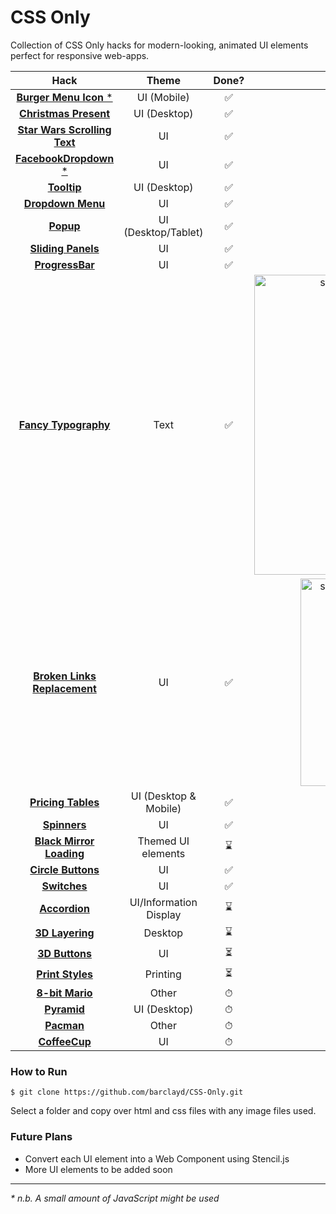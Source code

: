 # CSS Only

Collection of CSS Only hacks for modern-looking, animated UI elements perfect for responsive web-apps.

|                          Hack                          |         Theme          | Done? |                                                                                 Demo                                                                                 |
| :----------------------------------------------------: | :--------------------: | :---: | :------------------------------------------------------------------------------------------------------------------------------------------------------------------: |
|       [**Burger Menu Icon** \*](BurgerMenuIcon/)       |      UI (Mobile)       |  ✅   |                      ![Burger Menu Icon](https://user-images.githubusercontent.com/39765499/50542479-11143080-0bb6-11e9-8e9d-454df8b3b4d0.gif)                       |
|       [**Christmas Present**](ChristmasPresent/)       |      UI (Desktop)      |  ✅   |                     ![Christmas Present](https://user-images.githubusercontent.com/39765499/103143413-47d1a280-470d-11eb-91fb-7365f9bf3726.gif)                      |
| [**Star Wars Scrolling Text**](StarWarsScrollingText/) |           UI           |  ✅   |                  ![Star Wars Scrolling Text](https://user-images.githubusercontent.com/39765499/103156598-07703400-47a2-11eb-8d3b-4d41a11a4acd.gif)                  |
|      [**FacebookDropdown** \*](FacebookDropdown/)      |           UI           |  ✅   |                     ![Facebook Dropdown](https://user-images.githubusercontent.com/39765499/103175099-73fd3880-485f-11eb-95ef-c77ff83f1181.gif)                      |
|                [**Tooltip**](Tooltip/)                 |      UI (Desktop)      |  ✅   |                           ![Tooltip](https://user-images.githubusercontent.com/39765499/50543323-2d6f9780-0bcd-11e9-8fd0-b6fac0a17558.gif)                           |
|           [**Dropdown Menu**](DropdownMenu/)           |           UI           |  ✅   |                        ![Dropdown Menu](https://user-images.githubusercontent.com/39765499/50563689-f3121180-0d16-11e9-874f-4e9c89b693e7.gif)                        |
|                  [**Popup**](Popup/)                   |  UI (Desktop/Tablet)   |  ✅   |                            ![Popup](https://user-images.githubusercontent.com/39765499/50573245-4bedb280-0dc8-11e9-9121-28dd86d264d5.gif)                            |
|          [**Sliding Panels**](SlidingPanels/)          |           UI           |  ✅   |                        ![Sliding Panel](https://user-images.githubusercontent.com/39765499/50638716-b2084000-0f56-11e9-9cff-af9a2e92d7dc.gif)                        |
|            [**ProgressBar**](ProgressBar/)             |           UI           |  ✅   |                        ![Progress Bars](https://user-images.githubusercontent.com/39765499/50698214-3d0f3600-103c-11e9-9812-3ed887eb2e21.gif)                        |
|        [**Fancy Typography**](FancyTypography/)        |          Text          |  ️✅  | <img width="480" alt="screenshot 2019-01-05 at 20 45 36" src="https://user-images.githubusercontent.com/39765499/50729042-006e3800-112b-11e9-81f5-206f34fc9b86.png"> |
|      [**Broken Links Replacement**](BrokenLinks/)      |           UI           |  ✅   | <img width="332" alt="screenshot 2019-01-07 at 00 16 05" src="https://user-images.githubusercontent.com/39765499/50743571-7baa1980-1211-11e9-92f9-8b910e557e5c.png"> |
|          [**Pricing Tables**](PricingTables/)          | UI (Desktop & Mobile)  |  ✅   |                            ![giphy](https://user-images.githubusercontent.com/39765499/50778628-56132380-1296-11e9-90c9-261722b5d94e.gif)                            |
|               [**Spinners**](Spinners/)                |           UI           |  ✅   |                          ![Spinners](https://user-images.githubusercontent.com/39765499/51032968-b73e3e00-1599-11e9-967f-0f66c5348de9.gif)                           |
|        [**Black Mirror Loading**](BlackMirror/)        |   Themed UI elements   |  ⌛️  |                        ![Black Mirror](https://user-images.githubusercontent.com/39765499/51034265-2158e200-159e-11e9-8901-3f64ac7d36fa.gif)                         |
|          [**Circle Buttons**](CircleButtons/)          |           UI           |  ✅️  |                       ![Circle Buttons](https://user-images.githubusercontent.com/39765499/51543110-b9838080-1e54-11e9-932a-de2e81818874.gif)                        |
|             [**Switches**](SwitchToggle/)              |           UI           |  ✅   |                          ![Switches](https://user-images.githubusercontent.com/39765499/51645532-a7950100-1f6c-11e9-833d-c2bced07a2ac.gif)                           |
|              [**Accordion**](Accordion/)               | UI/Information Display |  ⌛   |                                                                                                                                                                      |
|             [**3D Layering**](3DLayering/)             |        Desktop         |  ⌛️  |                                                                                                                                                                      |
|              [**3D Buttons**](3DButtons/)              |           UI           |  ⏳   |                                                                                                                                                                      |
|            [**Print Styles**](PrintStyles/)            |        Printing        |  ⏳   |                                                                                                                                                                      |
|             [**8-bit Mario**](8-bitMario/)             |         Other          |   ⏱   |                                                                                                                                                                      |
|                [**Pyramid**](Pyramid/)                 |      UI (Desktop)      |   ⏱   |                                                                                                                                                                      |
|                 [**Pacman**](Pacman/)                  |         Other          |   ⏱   |                                                                                                                                                                      |
|              [**CoffeeCup**](CoffeeCup/)               |           UI           |   ⏱   |                                                                                                                                                                      |

### How to Run

```
$ git clone https://github.com/barclayd/CSS-Only.git
```

Select a folder and copy over html and css files with any image files used.

### Future Plans

- Convert each UI element into a Web Component using Stencil.js
- More UI elements to be added soon

---

_\* n.b. A small amount of JavaScript might be used_
